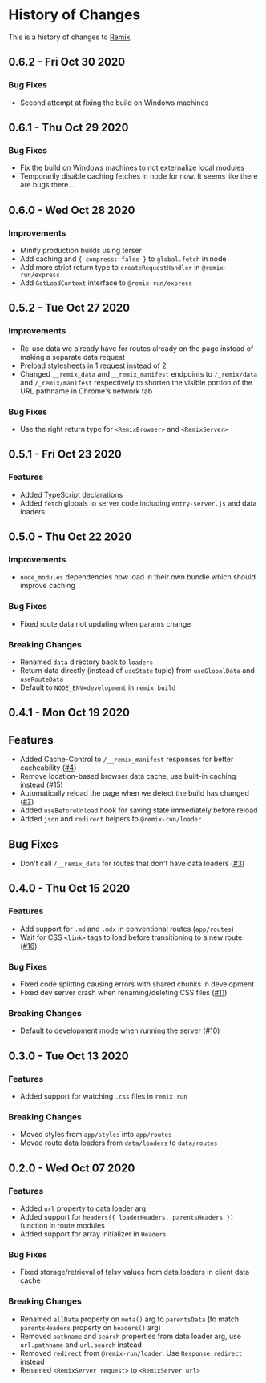 # History of Changes

This is a history of changes to [Remix](https://remix.run).

## 0.6.2 - Fri Oct 30 2020

### Bug Fixes

- Second attempt at fixing the build on Windows machines

## 0.6.1 - Thu Oct 29 2020

### Bug Fixes

- Fix the build on Windows machines to not externalize local modules
- Temporarily disable caching fetches in node for now. It seems like there are
  bugs there...

## 0.6.0 - Wed Oct 28 2020

### Improvements

- Minify production builds using terser
- Add caching and `{ compress: false }` to `global.fetch` in node
- Add more strict return type to `createRequestHandler` in `@remix-run/express`
- Add `GetLoadContext` interface to `@remix-run/express`

## 0.5.2 - Tue Oct 27 2020

### Improvements

- Re-use data we already have for routes already on the page instead of making a
  separate data request
- Preload stylesheets in 1 request instead of 2
- Changed `__remix_data` and `__remix_manifest` endpoints to `/_remix/data` and
  `/_remix/manifest` respectively to shorten the visible portion of the URL
  pathname in Chrome's network tab

### Bug Fixes

- Use the right return type for `<RemixBrowser>` and `<RemixServer>`

## 0.5.1 - Fri Oct 23 2020

### Features

- Added TypeScript declarations
- Added `fetch` globals to server code including `entry-server.js` and data
  loaders

## 0.5.0 - Thu Oct 22 2020

### Improvements

- `node_modules` dependencies now load in their own bundle which should improve
  caching

### Bug Fixes

- Fixed route data not updating when params change

### Breaking Changes

- Renamed `data` directory back to `loaders`
- Return data directly (instead of `useState` tuple) from `useGlobalData` and
  `useRouteData`
- Default to `NODE_ENV=development` in `remix build`

## 0.4.1 - Mon Oct 19 2020

## Features

- Added Cache-Control to `/__remix_manifest` responses for better cacheability
  ([#4](https://github.com/remix-run/remix/issues/4))
- Remove location-based browser data cache, use built-in caching instead
  ([#15](https://github.com/remix-run/remix/issues/15))
- Automatically reload the page when we detect the build has changed
  ([#7](https://github.com/remix-run/remix/issues/7))
- Added `useBeforeUnload` hook for saving state immediately before reload
- Added `json` and `redirect` helpers to `@remix-run/loader`

## Bug Fixes

- Don't call `/__remix_data` for routes that don't have data loaders
  ([#3](https://github.com/remix-run/remix/issues/3))

## 0.4.0 - Thu Oct 15 2020

### Features

- Add support for `.md` and `.mdx` in conventional routes (`app/routes`)
- Wait for CSS `<link>` tags to load before transitioning to a new route
  ([#16](https://github.com/remix-run/remix/pull/16))

### Bug Fixes

- Fixed code splitting causing errors with shared chunks in development
- Fixed dev server crash when renaming/deleting CSS files
  ([#11](https://github.com/remix-run/remix/issues/11))

### Breaking Changes

- Default to development mode when running the server
  ([#10](https://github.com/remix-run/remix/issues/10))

## 0.3.0 - Tue Oct 13 2020

### Features

- Added support for watching `.css` files in `remix run`

### Breaking Changes

- Moved styles from `app/styles` into `app/routes`
- Moved route data loaders from `data/loaders` to `data/routes`

## 0.2.0 - Wed Oct 07 2020

### Features

- Added `url` property to data loader arg
- Added support for `headers({ loaderHeaders, parentsHeaders })` function in route modules
- Added support for array initializer in `Headers`

### Bug Fixes

- Fixed storage/retrieval of falsy values from data loaders in client data cache

### Breaking Changes

- Renamed `allData` property on `meta()` arg to `parentsData` (to match
  `parentsHeaders` property on `headers()` arg)
- Removed `pathname` and `search` properties from data loader arg, use
  `url.pathname` and `url.search` instead
- Removed `redirect` from `@remix-run/loader`. Use `Response.redirect` instead
- Renamed `<RemixServer request>` to `<RemixServer url>`
